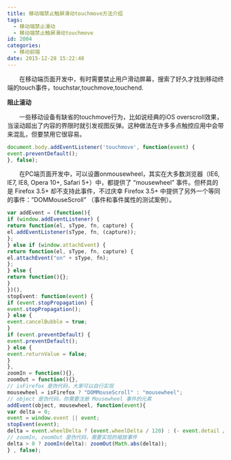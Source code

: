 ```yaml
---
title: 移动端禁止触屏滑动touchmove方法介绍
tags:
  - 移动端禁止滑动
  - 移动端禁止触屏滑动touchmove
id: 2004
categories:
  - 移动前端
date: 2015-12-28 15:22:48
---
```


&emsp;&emsp;在移动端页面开发中，有时需要禁止用户滑动屏幕，搜索了好久才找到移动终端的touch事件，touchstar,touchmove,touchend.

**阻止滚动**

&emsp;&emsp;一些移动设备有缺省的touchmove行为，比如说经典的iOS overscroll效果，当滚动超出了内容的界限时就引发视图反弹。这种做法在许多多点触控应用中会带来混乱，但要禁用它很容易。
```javascript
document.body.addEventListener('touchmove', function(event) { 
event.preventDefault(); 
}, false);
```
&emsp;&emsp;在PC端页面开发中，可以设置onmousewheel，其实在大多数浏览器（IE6, IE7, IE8, Opera 10+, Safari 5+）中，都提供了 “mousewheel” 事件。但杯具的是 Firefox 3.5+ 却不支持此事件，不过庆幸 Firefox 3.5+ 中提供了另外一个等同的事件：”DOMMouseScroll” （事件和事件属性的测试案例）。
```javascript
var addEvent = (function(){
if (window.addEventListener) {
return function(el, sType, fn, capture) {
el.addEventListener(sType, fn, (capture));
};
} else if (window.attachEvent) {
return function(el, sType, fn, capture) {
el.attachEvent("on" + sType, fn);
};
} else {
return function(){};
}
})(),
stopEvent: function(event) {
if (event.stopPropagation) {
event.stopPropagation();
} else {
event.cancelBubble = true;
}
if (event.preventDefault) {
event.preventDefault();
} else {
event.returnValue = false;
}
},
zoomIn = function(){},
zoomOut = function(){},
// isFirefox 是伪代码，大家可以自行实现
mousewheel = isFirefox ? "DOMMouseScroll" : "mousewheel";
// object 是伪代码，你需要注册 Mousewheel 事件的元素
addEvent(object, mousewheel, function(event){
var delta = 0;
event = window.event || event;
stopEvent(event);
delta = event.wheelDelta ? (event.wheelDelta / 120) : (- event.detail / 3);
// zoomIn, zoomOut 是伪代码，需要实现的缩放事件
delta > 0 ? zoomIn(delta): zoomOut(Math.abs(delta));
} , false);
```